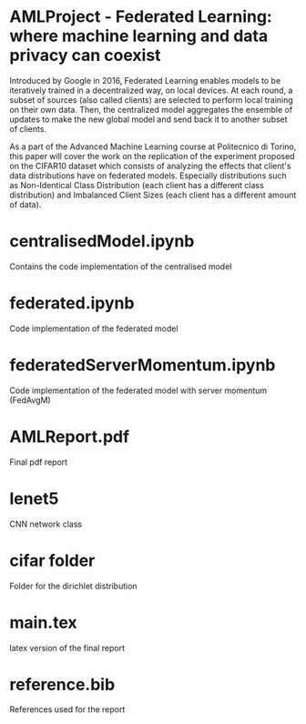 # AMLProject - Federated Learning: where machine learning and data privacy can coexist

Introduced by Google in 2016, Federated Learning enables models to be iteratively trained in a decentralized way, on local devices. At each round, a subset of sources (also called clients) are selected to perform local training on their own data. Then, the centralized model aggregates the ensemble of updates to make the new global model and send back it to another subset of clients.

As a part of the Advanced Machine Learning course at Politecnico di Torino, this paper will cover the work on the replication of the experiment proposed on the CIFAR10 dataset which consists of analyzing the effects that client's data distributions have on federated models. Especially distributions such as Non-Identical Class Distribution (each client has a different class distribution) and Imbalanced Client Sizes (each client has a different amount of data). 

# centralisedModel.ipynb
Contains the code implementation of the centralised model

# federated.ipynb
Code implementation of the federated model

# federatedServerMomentum.ipynb
Code implementation of the federated model with server momentum (FedAvgM)

# AMLReport.pdf
Final pdf report

# lenet5
CNN network class

# cifar folder
Folder for the dirichlet distribution

# main.tex 
latex version of the final report

# reference.bib
References used for the report

